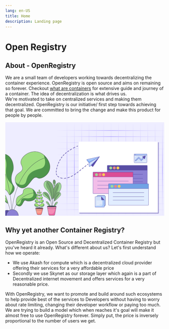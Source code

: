 ```yaml
---
lang: en-US
title: Home
description: Landing page
---
```


# Open Registry

## About - OpenRegistry

We are a small team of developers working towards decentralizing the container experience.
OpenRegistry is open source and aims on remaining so forever. Checkout [what are containers](/guide/documentation.md) for extensive guide and journey of a container.
The idea of decentralization is what drives us.<br>
We're motivated to take on centralized services and making them decentralized. OpenRegistry is our initiative/ first step towards achieving that goal.
We are committed to bring the change and make this product for people by people.


<img src="../assets/docs.png" alt=""/>


## Why yet another Container Registry?

OpenRegistry is an Open Source and Decentralized Container Registry but you've heard it already. What's different about us?
Let's first understand how we operate:
* We use Akash for compute which is a decentralized cloud provider offering their services for a very affordable price
* Secondly we use Skynet as our storage layer which again is a part of Decentralized internet movement and offers services for a very reasonable price.

With OpenRegistry, we want to promote and build around such ecosystems to help provide best of the services to Developers without having to worry about rate limiting, changing their developer workflow or paying too much. We are trying to build a model which when reaches it's goal will make it almost free to use OpenRegistry forever. Simply put, the price is inversely proportional to the number of users we get.<br>

